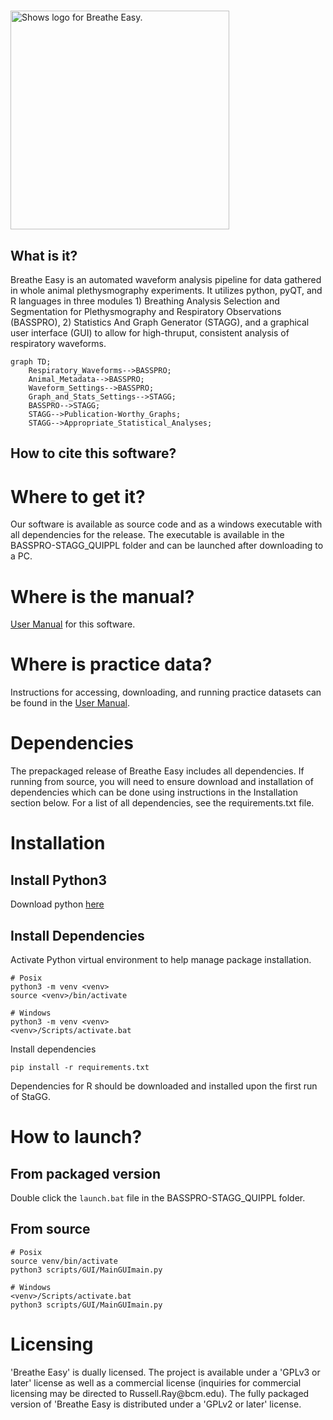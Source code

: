 # 
<picture>
  <source media="(prefers-color-scheme: dark)" srcset="https://github.com/MolecularNeurobiology/BASSPRO-STAGG/blob/main/Logo_2.png"raw=true width="350">
  <source media="(prefers-color-scheme: light)" srcset="https://github.com/MolecularNeurobiology/BASSPRO-STAGG/blob/main/Logo.png"raw=true width="350">
  <img alt="Shows logo for Breathe Easy." src="https://github.com/MolecularNeurobiology/BASSPRO-STAGG/blob/main/Logo.png"raw=true width="350">
</picture>

## What is it?
Breathe Easy is an automated waveform analysis pipeline for data gathered in whole animal plethysmography experiments. It utilizes python, pyQT, and R languages in three modules 1) Breathing Analysis Selection and Segmentation for Plethysmography and Respiratory Observations (BASSPRO), 2) Statistics And Graph Generator (STAGG), and a graphical user interface (GUI) to allow for high-thruput, consistent analysis of respiratory waveforms.

```mermaid
graph TD;
    Respiratory_Waveforms-->BASSPRO;
    Animal_Metadata-->BASSPRO;
    Waveform_Settings-->BASSPRO;
    Graph_and_Stats_Settings-->STAGG;
    BASSPRO-->STAGG;
    STAGG-->Publication-Worthy_Graphs;
    STAGG-->Appropriate_Statistical_Analyses;
```

## How to cite this software?

# Where to get it?
Our software is available as source code and as a windows executable with all dependencies for the release. The executable is available in the BASSPRO-STAGG_QUIPPL folder and can be launched after downloading to a PC. 

# Where is the manual?
[User Manual](https://www.molecularneurobiology.github.io/BASSPRO-STAGG/) for this software.


# Where is practice data?
Instructions for accessing, downloading, and running practice datasets can be found in the [User Manual](https://molecularneurobiology.github.io/BASSPRO-STAGG/).

# Dependencies
The prepackaged release of Breathe Easy includes all dependencies. If running from source, you will need to ensure download and installation of dependencies which can be done using instructions in the Installation section below. For a list of all dependencies, see the requirements.txt file.

# Installation
## Install Python3
Download python [here](https://www.python.org/downloads/)

## Install Dependencies
Activate Python virtual environment to help manage package installation.
```
# Posix
python3 -m venv <venv>
source <venv>/bin/activate

# Windows
python3 -m venv <venv>
<venv>/Scripts/activate.bat
```
Install dependencies
```
pip install -r requirements.txt
```

Dependencies for R should be downloaded and installed upon the first run of StaGG.

# How to launch?
## From packaged version
Double click the `launch.bat` file in the BASSPRO-STAGG_QUIPPL folder.

## From source
```
# Posix
source venv/bin/activate
python3 scripts/GUI/MainGUImain.py

# Windows
<venv>/Scripts/activate.bat
python3 scripts/GUI/MainGUImain.py
```

# Licensing
<section under review>
'Breathe Easy' is dually licensed. The project is available under a 'GPLv3 or later' license as well as a commercial license (inquiries for commercial licensing may be directed to Russell.Ray@bcm.edu). The fully packaged version of 'Breathe Easy is distributed under a 'GPLv2 or later' license.
</section under review>
